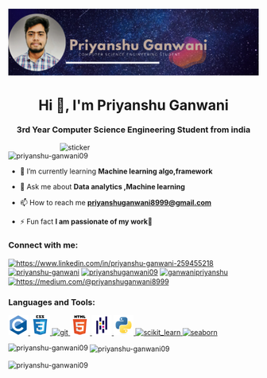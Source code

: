![logo](https://github.com/Priyanshu-Ganwani09/Priyanshu-Ganwani09/blob/main/Screenshot%20(74).png)
<h1 align="center">Hi 👋, I'm Priyanshu Ganwani</h1>
<h3 align="center">3rd Year Computer Science Engineering Student from india</h3>


<img align="right" width="400" alt="sticker"  src="https://media.giphy.com/media/SWoSkN6DxTszqIKEqv/giphy.gif" > 


<p align="left"> <img src="https://komarev.com/ghpvc/?username=priyanshu-ganwani09&label=Profile%20views&color=0e75b6&style=flat" alt="priyanshu-ganwani09" /> </p>

- 🌱 I’m currently learning **Machine learning algo,framework**

- 💬 Ask me about **Data analytics ,Machine learning**

- 📫 How to reach me **priyanshuganwani8999@gmail.com**

- ⚡ Fun fact **I am passionate of my work🫡**

<h3 align="left">Connect with me:</h3>
<p align="left">
<a href="https://linkedin.com/in/https://www.linkedin.com/in/priyanshu-ganwani-259455218" target="blank"><img align="center" src="https://raw.githubusercontent.com/rahuldkjain/github-profile-readme-generator/master/src/images/icons/Social/linked-in-alt.svg" alt="https://www.linkedin.com/in/priyanshu-ganwani-259455218" height="30" width="40" /></a>
<a href="https://stackoverflow.com/users/priyanshu-ganwani" target="blank"><img align="center" src="https://raw.githubusercontent.com/rahuldkjain/github-profile-readme-generator/master/src/images/icons/Social/stack-overflow.svg" alt="priyanshu-ganwani" height="30" width="40" /></a>
<a href="https://kaggle.com/priyanshuganwani09" target="blank"><img align="center" src="https://raw.githubusercontent.com/rahuldkjain/github-profile-readme-generator/master/src/images/icons/Social/kaggle.svg" alt="priyanshuganwani09" height="30" width="40" /></a>
<a href="https://instagram.com/ganwanipriyanshu" target="blank"><img align="center" src="https://raw.githubusercontent.com/rahuldkjain/github-profile-readme-generator/master/src/images/icons/Social/instagram.svg" alt="ganwanipriyanshu" height="30" width="40" /></a>
<a href="https://medium.com/https://medium.com/@priyanshuganwani8999" target="blank"><img align="center" src="https://raw.githubusercontent.com/rahuldkjain/github-profile-readme-generator/master/src/images/icons/Social/medium.svg" alt="https://medium.com/@priyanshuganwani8999" height="30" width="40" /></a>
</p>

<h3 align="left">Languages and Tools:</h3>
<p align="left"> <a href="https://www.cprogramming.com/" target="_blank" rel="noreferrer"> <img src="https://raw.githubusercontent.com/devicons/devicon/master/icons/c/c-original.svg" alt="c" width="40" height="40"/> </a> <a href="https://www.w3schools.com/css/" target="_blank" rel="noreferrer"> <img src="https://raw.githubusercontent.com/devicons/devicon/master/icons/css3/css3-original-wordmark.svg" alt="css3" width="40" height="40"/> </a> <a href="https://git-scm.com/" target="_blank" rel="noreferrer"> <img src="https://www.vectorlogo.zone/logos/git-scm/git-scm-icon.svg" alt="git" width="40" height="40"/> </a> <a href="https://www.w3.org/html/" target="_blank" rel="noreferrer"> <img src="https://raw.githubusercontent.com/devicons/devicon/master/icons/html5/html5-original-wordmark.svg" alt="html5" width="40" height="40"/> </a> <a href="https://pandas.pydata.org/" target="_blank" rel="noreferrer"> <img src="https://raw.githubusercontent.com/devicons/devicon/2ae2a900d2f041da66e950e4d48052658d850630/icons/pandas/pandas-original.svg" alt="pandas" width="40" height="40"/> </a> <a href="https://www.python.org" target="_blank" rel="noreferrer"> <img src="https://raw.githubusercontent.com/devicons/devicon/master/icons/python/python-original.svg" alt="python" width="40" height="40"/> </a> <a href="https://scikit-learn.org/" target="_blank" rel="noreferrer"> <img src="https://upload.wikimedia.org/wikipedia/commons/0/05/Scikit_learn_logo_small.svg" alt="scikit_learn" width="40" height="40"/> </a> <a href="https://seaborn.pydata.org/" target="_blank" rel="noreferrer"> <img src="https://seaborn.pydata.org/_images/logo-mark-lightbg.svg" alt="seaborn" width="40" height="40"/> </a> </p>

<p><img align="left" src="https://github-readme-stats.vercel.app/api/top-langs?username=priyanshu-ganwani09&show_icons=true&locale=en&layout=compact" alt="priyanshu-ganwani09" /></p>

<p>&nbsp;<img align="center" src="https://github-readme-stats.vercel.app/api?username=priyanshu-ganwani09&show_icons=true&locale=en" alt="priyanshu-ganwani09" /></p>

<p><img align="center" src="https://github-readme-streak-stats.herokuapp.com/?user=priyanshu-ganwani09&" alt="priyanshu-ganwani09" /></p>
